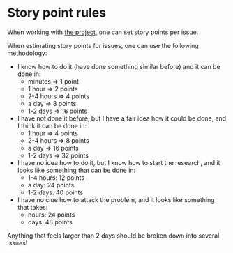 # Story point rules

When working with [the project](https://github.com/orgs/The-Compilers/projects/4/), one can set
story points per issue.

When estimating story points for issues, one can use the following methodology:

* I know how to do it (have done something similar before) and it can be done in:
    * minutes => 1 point
    * 1 hour => 2 points
    * 2-4 hours => 4 points
    * a day => 8 points
    * 1-2 days => 16 points
* I have not done it before, but I have a fair idea how it could be done, and I think it can be done
  in:
    * 1 hour => 4 points
    * 2-4 hours => 8 points
    * a day => 16 points
    * 1-2 days => 32 points
* I have no idea how to do it, but I know how to start the research, and it looks like something
  that can be done in:
    * 1-4 hours: 12 points
    * a day: 24 points
    * 1-2 days: 40 points
* I have no clue how to attack the problem, and it looks like something that takes:
    * hours: 24 points
    * days: 48 points

Anything that feels larger than 2 days should be broken down into several issues!
